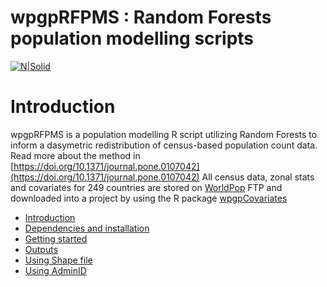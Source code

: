 # wpgpRFPMS : Random Forests population modelling scripts 

[![N|Solid](http://maps.worldpop.org.uk/img/worldpop-logo.png)](http://maps.worldpop.org.uk)

# Introduction
wpgpRFPMS is a population modelling R script utilizing Random Forests to inform a dasymetric redistribution of census-based population count data. Read more about the method in [https://doi.org/10.1371/journal.pone.0107042](https://doi.org/10.1371/journal.pone.0107042) 
All census data, zonal stats and covariates for 249 countries are stored on [WorldPop](http://www.worldpop.org.uk) FTP and downloaded into a project by using the R package [wpgpCovariates](https://github.com/wpgp/wpgpCovariates)


* [Introduction ](README.md)
* [Dependencies and installation ](docs/Dependencies.md)
* [Getting started ](docs/GettingStarted.md)
* [Outputs ](docs/Outputs.md)
* [Using Shape file ](docs/Shapefile.md)
* [Using AdminID ](docs/AdminID.md)

 
